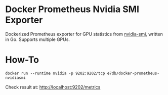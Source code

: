 # Docker Prometheus Nvidia SMI Exporter

Dockerized Prometheus exporter for GPU statistics from [nvidia-smi](https://developer.nvidia.com/nvidia-system-management-interface), written in Go.
Supports multiple GPUs.

# How-To

`docker run --runtime nvidia -p 9202:9202/tcp e7db/docker-prometheus-nvidiasmi`

Check result at: [http://localhost:9202/metrics](http://localhost:9202/metrics)
